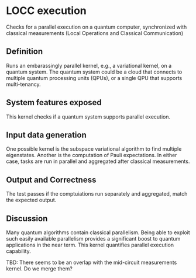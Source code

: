 
# LOCC execution

Checks for a parallel execution on a quantum computer, synchronized with classical measurements (Local Operations and Classical Communication)

## Definition

Runs an embarassingly parallel kernel, e.g., a variational kernel, on a quantum system. The quantum system could be a cloud that connects to multiple quantum processing units (QPUs), or a single QPU that supports multi-tenancy.

## System features exposed

This kernel checks if a quantum system supports parallel execution.

## Input data generation

One possible kernel is the subspace variational algorithm to find multiple eigenstates. Another is the computation of Pauli expectations. In either case, tasks are run in parallel and aggregated after classical measurements.

## Output and Correctness

The test passes if the comptuiations run separately and aggregated, match the expected output.

## Discussion

Many quantum algorithms contain classical parallelism. Being able to exploit such easily available parallelism provides a significant boost to quantum applications in the near term. This kernel quantifies parallel execution capability.

TBD: There seems to be an overlap with the mid-circuit measurements kernel. Do we merge them?




